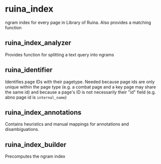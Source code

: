 # ruina_index

ngram index for every page in Library of Ruina. Also provides a matching function

## ruina_index_analyzer

Provides function for splitting a text query into ngrams

## ruina_identifier

Identifies page IDs with their pagetype. Needed because page ids are only unique within the page type (e.g. a combat page and a key page may share the same id) and because a page's ID is not necessarily their "id" field (e.g. abno page id is `internal_name`)

## ruina_index_annotations

Contains heuristics and manual mappings for annotations and disambiguations.

## ruina_index_builder

Precomputes the ngram index
